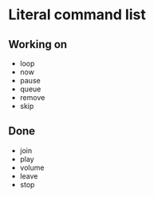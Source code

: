 # Literal command list

## Working on

- loop
- now
- pause
- queue
- remove
- skip

## Done

- join
- play
- volume
- leave
- stop
